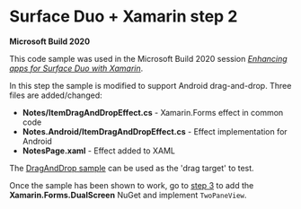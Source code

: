 # Surface Duo + Xamarin step 2

**Microsoft Build 2020**

This code sample was used in the Microsoft Build 2020 session [_Enhancing apps for Surface Duo with Xamarin_](http://aka.ms/M365sk123).

In this step the sample is modified to support Android drag-and-drop. Three files are added/changed:

- **Notes/ItemDragAndDropEffect.cs** - Xamarin.Forms effect in common code
- **Notes.Android/ItemDragAndDropEffect.cs** - Effect implementation for Android
- **NotesPage.xaml** - Effect added to XAML

The [DragAndDrop sample](https://github.com/microsoft/surface-duo-sdk-xamarin-samples/tree/master/DragAndDrop) can be used as the 'drag target' to test.

Once the sample has been shown to work, go to [step 3](../step-3/) to add the **Xamarin.Forms.DualScreen** NuGet and implement `TwoPaneView`.
